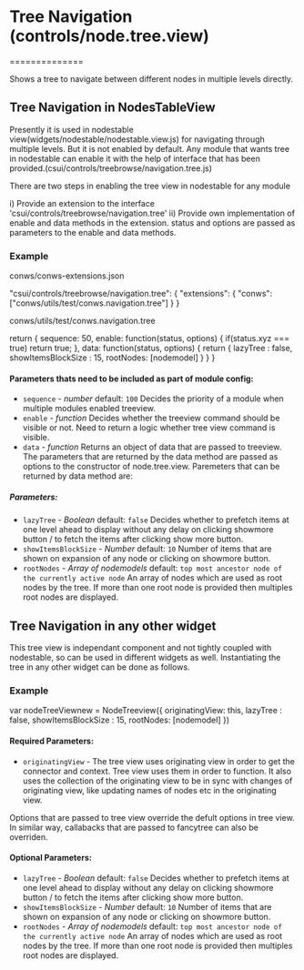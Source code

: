# Tree Navigation (controls/node.tree.view)
==============

Shows a tree to navigate between different nodes in multiple levels directly.

## Tree Navigation in NodesTableView

Presently it is used in nodestable view(widgets/nodestable/nodestable.view.js) for navigating through multiple levels. But it is not enabled by default.
Any module that wants tree in nodestable can enable it with the help of interface that has been provided.(csui/controls/treebrowse/navigation.tree.js)

There are two steps in enabling the tree view in nodestable for any module

i)  Provide an extension to the interface 'csui/controls/treebrowse/navigation.tree'
ii) Provide own implementation of enable and data methods in the extension. status and options are passed as parameters to the enable and data methods.

### Example

conws/conws-extensions.json

"csui/controls/treebrowse/navigation.tree": {
    "extensions": {
      "conws": ["conws/utils/test/conws.navigation.tree"]
    }
}

conws/utils/test/conws.navigation.tree

return {
    sequence: 50,
    enable: function(status, options) {
        if(status.xyz === true)
           return true;
    },
    data: function(status, options) {
        return {
            lazyTree : false,
            showItemsBlockSize : 15,
            rootNodes: [nodemodel]
        }
    }
}

#### Parameters thats need to be included as part of module config:
* `sequence` - *number*
default: `100`
Decides the priority of a module when multiple modules enabled treeview.
* `enable` - *function*
Decides whether the treeview command should be visible or not. Need to return a logic whether tree view command is visible.
* `data` - *function*
Returns an object of data that are passed to treeview. The parameters that are returned by the data method are passed as options to the constructor of node.tree.view.
Paremeters that can be returned by data method are:

##### Parameters:
* `lazyTree` - *Boolean*
default: `false`
Decides whether to prefetch items at one level ahead to display without any delay on clicking showmore button / to fetch the items after clicking show more button.
* `showItemsBlockSize` - *Number*
default: `10`
Number of items that are shown on expansion of any node or clicking on showmore button.
* `rootNodes` - *Array of nodemodels*
default: `top most ancestor node of the currently active node`
An array of nodes which are used as root nodes by the tree. If more than one root node is provided then multiples root nodes are displayed.

## Tree Navigation in any other widget

This tree view is independant component and not tightly coupled with nodestable, so can be used in different widgets as well.
Instantiating the tree in any other widget can be done as follows.

### Example
var nodeTreeViewnew = NodeTreeview({
   originatingView: this,
   lazyTree : false,
   showItemsBlockSize : 15,
   rootNodes: [nodemodel]
})

#### Required Parameters:

* `originatingView` -
The tree view uses originating view in order to get the connector and context. Tree view uses them in order to function.
It also uses the collection of the originating view to be in sync with changes of originating view, like updating names of nodes etc in the originating view.

Options that are passed to tree view override the defult options in tree view. In similar way, callabacks that are passed to fancytree can also be overriden.

#### Optional Parameters:
* `lazyTree` - *Boolean*
default: `false`
Decides whether to prefetch items at one level ahead to display without any delay on clicking showmore button / to fetch the items after clicking show more button.
* `showItemsBlockSize` - *Number*
default: `10`
Number of items that are shown on expansion of any node or clicking on showmore button.
* `rootNodes` - *Array of nodemodels*
default: `top most ancestor node of the currently active node`
An array of nodes which are used as root nodes by the tree. If more than one root node is provided then multiples root nodes are displayed.









